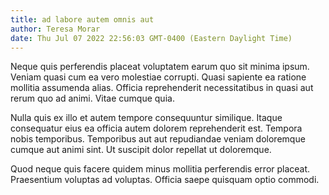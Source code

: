 ```yaml
---
title: ad labore autem omnis aut
author: Teresa Morar
date: Thu Jul 07 2022 22:56:03 GMT-0400 (Eastern Daylight Time)
---
```

Neque quis perferendis placeat voluptatem earum quo sit minima ipsum. Veniam quasi cum ea vero molestiae corrupti. Quasi sapiente ea ratione mollitia assumenda alias. Officia reprehenderit necessitatibus in quasi aut rerum quo ad animi. Vitae cumque quia.

 Nulla quis ex illo et autem tempore consequuntur similique. Itaque consequatur eius ea officia autem dolorem reprehenderit est. Tempora nobis temporibus. Temporibus aut aut repudiandae veniam doloremque cumque aut animi sint. Ut suscipit dolor repellat ut doloremque.

 Quod neque quis facere quidem minus mollitia perferendis error placeat. Praesentium voluptas ad voluptas. Officia saepe quisquam optio commodi.